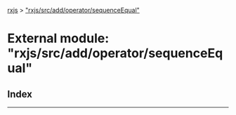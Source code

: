 [rxjs](../README.md) > ["rxjs/src/add/operator/sequenceEqual"](../modules/_rxjs_src_add_operator_sequenceequal_.md)

# External module: "rxjs/src/add/operator/sequenceEqual"

## Index

---

